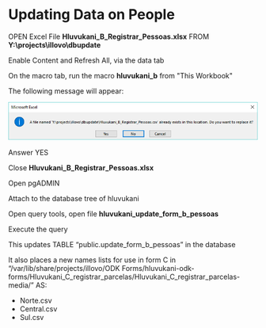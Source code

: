 # Updating Data on People

OPEN Excel File **Hluvukani\_B\_Registrar\_Pessoas.xlsx** FROM **Y:\projects\illovo\dbupdate**

Enable Content and Refresh All, via the data tab

On the macro tab, run the macro **hluvukani\_b** from "This Workbook"

The following message will appear:

![](/assets/people_update_warn.png)

Answer YES

Close **Hluvukani\_B\_Registrar\_Pessoas.xlsx**

Open pgADMIN

Attach to the database tree of hluvukani

Open query tools, open file **hluvukani\_update\_form\_b\_pessoas**

Execute the query

This updates TABLE “public.update\_form\_b\_pessoas” in the database

It also places a new names lists for use in form C in “/var/lib/share/projects/illovo/ODK Forms/hluvukani-odk-forms/Hluvukani\_C\_registrar\_parcelas/Hluvukani\_C\_registrar\_parcelas-media/” AS:

* Norte.csv
* Central.csv
* Sul.csv



